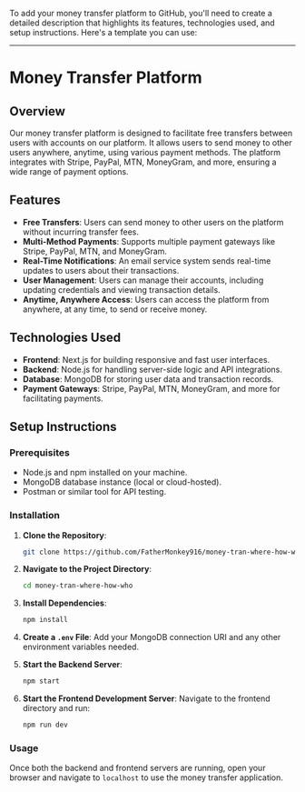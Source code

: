 To add your money transfer platform to GitHub, you'll need to create a detailed description that highlights its features, technologies used, and setup instructions. Here's a template you can use:

---

# Money Transfer Platform

## Overview

Our money transfer platform is designed to facilitate free transfers between users with accounts on our platform. It allows users to send money to other users anywhere, anytime, using various payment methods. The platform integrates with Stripe, PayPal, MTN, MoneyGram, and more, ensuring a wide range of payment options.

## Features

- **Free Transfers**: Users can send money to other users on the platform without incurring transfer fees.
- **Multi-Method Payments**: Supports multiple payment gateways like Stripe, PayPal, MTN, and MoneyGram.
- **Real-Time Notifications**: An email service system sends real-time updates to users about their transactions.
- **User Management**: Users can manage their accounts, including updating credentials and viewing transaction details.
- **Anytime, Anywhere Access**: Users can access the platform from anywhere, at any time, to send or receive money.

## Technologies Used

- **Frontend**: Next.js for building responsive and fast user interfaces.
- **Backend**: Node.js for handling server-side logic and API integrations.
- **Database**: MongoDB for storing user data and transaction records.
- **Payment Gateways**: Stripe, PayPal, MTN, MoneyGram, and more for facilitating payments.

## Setup Instructions

### Prerequisites

- Node.js and npm installed on your machine.
- MongoDB database instance (local or cloud-hosted).
- Postman or similar tool for API testing.

### Installation

1. **Clone the Repository**:
   ```bash
   git clone https://github.com/FatherMonkey916/money-tran-where-how-who.git
   ```

2. **Navigate to the Project Directory**:
   ```bash
   cd money-tran-where-how-who
   ```

3. **Install Dependencies**:
   ```bash
   npm install
   ```

4. **Create a `.env` File**:
   Add your MongoDB connection URI and any other environment variables needed.

5. **Start the Backend Server**:
   ```bash
   npm start
   ```

6. **Start the Frontend Development Server**:
   Navigate to the frontend directory and run:
   ```bash
   npm run dev
   ```

### Usage

Once both the backend and frontend servers are running, open your browser and navigate to `localhost` to use the money transfer application.
